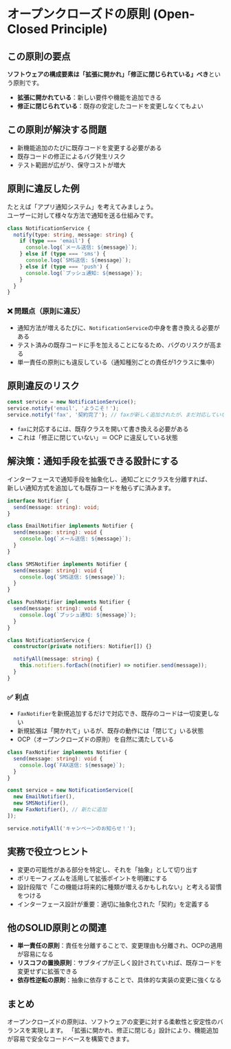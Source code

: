 # オープンクローズドの原則 (Open-Closed Principle)

## この原則の要点

**ソフトウェアの構成要素は「拡張に開かれ」「修正に閉じられている」べき**という原則です。

- **拡張に開かれている**：新しい要件や機能を追加できる
- **修正に閉じられている**：既存の安定したコードを変更しなくてもよい

## この原則が解決する問題

- 新機能追加のたびに既存コードを変更する必要がある
- 既存コードの修正によるバグ発生リスク
- テスト範囲が広がり、保守コストが増大

## 原則に違反した例

たとえば「アプリ通知システム」を考えてみましょう。  
ユーザーに対して様々な方法で通知を送る仕組みです。

```ts
class NotificationService {
  notify(type: string, message: string) {
    if (type === 'email') {
      console.log(`メール送信: ${message}`);
    } else if (type === 'sms') {
      console.log(`SMS送信: ${message}`);
    } else if (type === 'push') {
      console.log(`プッシュ通知: ${message}`);
    }
  }
}
```

### ❌ 問題点（原則に違反）

- 通知方法が増えるたびに、`NotificationService`の中身を書き換える必要がある
- テスト済みの既存コードに手を加えることになるため、バグのリスクが高まる
- 単一責任の原則にも違反している（通知種別ごとの責任が1クラスに集中）

## 原則違反のリスク

```ts
const service = new NotificationService();
service.notify('email', 'ようこそ！');
service.notify('fax', '契約完了'); // faxが新しく追加されたが、まだ対応していない
```

- `fax`に対応するには、既存クラスを開いて書き換える必要がある
- これは「修正に閉じていない」＝ OCP に違反している状態

## 解決策：通知手段を拡張できる設計にする

インターフェースで通知手段を抽象化し、通知ごとにクラスを分離すれば、  
新しい通知方式を追加しても既存コードを触らずに済みます。

```ts
interface Notifier {
  send(message: string): void;
}

class EmailNotifier implements Notifier {
  send(message: string): void {
    console.log(`メール送信: ${message}`);
  }
}

class SMSNotifier implements Notifier {
  send(message: string): void {
    console.log(`SMS送信: ${message}`);
  }
}

class PushNotifier implements Notifier {
  send(message: string): void {
    console.log(`プッシュ通知: ${message}`);
  }
}

class NotificationService {
  constructor(private notifiers: Notifier[]) {}

  notifyAll(message: string) {
    this.notifiers.forEach((notifier) => notifier.send(message));
  }
}
```

### ✅ 利点

- `FaxNotifier`を新規追加するだけで対応でき、既存のコードは一切変更しない
- 新規拡張は「開かれて」いるが、既存の動作には「閉じて」いる状態
- OCP（オープンクローズドの原則）を自然に満たしている

```ts
class FaxNotifier implements Notifier {
  send(message: string): void {
    console.log(`FAX送信: ${message}`);
  }
}

const service = new NotificationService([
  new EmailNotifier(),
  new SMSNotifier(),
  new FaxNotifier(), // 新たに追加
]);

service.notifyAll('キャンペーンのお知らせ！');
```

## 実務で役立つヒント

- 変更の可能性がある部分を特定し、それを「抽象」として切り出す
- ポリモーフィズムを活用して拡張ポイントを明確にする
- 設計段階で「この機能は将来的に種類が増えるかもしれない」と考える習慣をつける
- インターフェース設計が重要：適切に抽象化された「契約」を定義する

## 他のSOLID原則との関連

- **単一責任の原則**：責任を分離することで、変更理由も分離され、OCPの適用が容易になる
- **リスコフの置換原則**：サブタイプが正しく設計されていれば、既存コードを変更せずに拡張できる
- **依存性逆転の原則**：抽象に依存することで、具体的な実装の変更に強くなる

## まとめ

オープンクローズドの原則は、ソフトウェアの変更に対する柔軟性と安定性のバランスを実現します。
「拡張に開かれ、修正に閉じる」設計により、機能追加が容易で安全なコードベースを構築できます。
